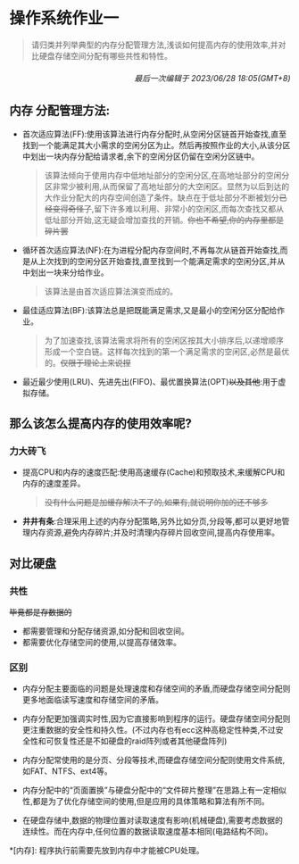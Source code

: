 # 操作系统作业一
> 请归类并列举典型的内存分配管理方法,浅谈如何提高内存的使用效率,并对比硬盘存储空间分配有哪些共性和特性。
###### <p align="right">最后一次编辑于 2023/06/28 18:05(GMT+8)</p>
## 内存 分配管理方法:
- 首次适应算法(FF):使用该算法进行内存分配时,从空闲分区链首开始查找,直至找到一个能满足其大小需求的空闲分区为止。然后再按照作业的大小,从该分区中划出一块内存分配给请求者,余下的空闲分区仍留在空闲分区链中。
  >该算法倾向于使用内存中低地址部分的空闲分区,在高地址部分的空闲分区非常少被利用,从而保留了高地址部分的大空闲区。显然为以后到达的大作业分配大的内存空间创造了条件。缺点在于低址部分不断被划分~~已经变得奇怪了~~,留下许多难以利用、非常小的空闲区,而每次查找又都从低址部分开始,这无疑会增加查找的开销。~~你也不希望,你的内存里都是碎片罢~~
- 循环首次适应算法(NF):在为进程分配内存空间时,不再每次从链首开始查找,而是从上次找到的空闲分区开始查找,直至找到一个能满足需求的空闲分区,并从中划出一块来分给作业。
  >该算法是由首次适应算法演变而成的。

- 最佳适应算法(BF):该算法总是把既能满足需求,又是最小的空闲分区分配给作业。
  >为了加速查找,该算法需求将所有的空闲区按其大小排序后,以递增顺序形成一个空白链。这样每次找到的第一个满足需求的空闲区,必然是最优的。~~仅限于理论上来说捏~~

- 最近最少使用(LRU)、先进先出(FIFO)、最优置换算法(OPT)~~以及其他~~:用于虚拟存储。

## 那么该怎么提高内存的使用效率呢?

### 力大砖飞
- 提高CPU和内存的速度匹配:使用高速缓存(Cache)和预取技术,来缓解CPU和内存的速度差异。
  > ~~没有什么问题是加缓存解决不了的,如果有,就说明你加的还不够多~~
 
 - **井井有条**:合理采用上述的内存分配策略,另外比如分页,分段等,都可以更好地管理内存资源,避免内存碎片;并及时清理内存碎片回收空间,提高内存使用率。

## 对比硬盘
### 共性
~~毕竟都是存数据的~~
- 都需要管理和分配存储资源,如分配和回收空间。
- 都需要优化存储空间的使用,以提高存储效率。
### 区别

- 内存分配主要面临的问题是处理速度和存储空间的矛盾,而硬盘存储空间分配则更多地面临读写速度和存储空间的矛盾。

- 内存分配更加强调实时性,因为它直接影响到程序的运行。硬盘存储空间分配则更注重数据的安全性和持久性。(不过内存也有ecc这种高稳定性种类,不过安全性和可恢复性还是不如硬盘的raid阵列或者其他硬盘阵列)

- 内存分配常使用的是分页、分段等技术,而硬盘存储空间分配则使用文件系统,如FAT、NTFS、ext4等。

- 内存分配中的“页面置换”与硬盘分配中的“文件碎片整理”在思路上有一定相似性,都是为了优化存储空间的使用,但是应用的具体策略和算法有所不同。

- 在硬盘存储中,数据的物理位置对读取速度有影响(机械硬盘),需要考虑数据的连续性。而在内存中,任何位置的数据读取速度基本相同(电路结构不同)。


*[内存]: 程序执行前需要先放到内存中才能被CPU处理。

